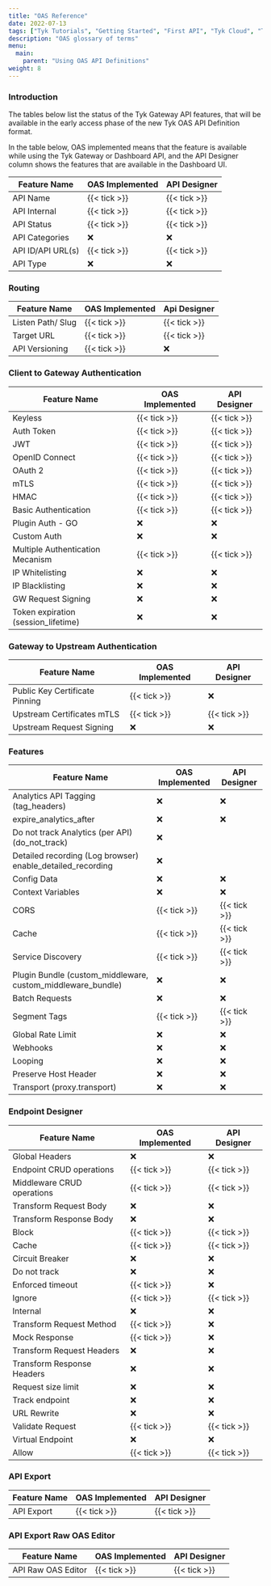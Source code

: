 ```yaml
---
title: "OAS Reference"
date: 2022-07-13
tags: ["Tyk Tutorials", "Getting Started", "First API", "Tyk Cloud", "Tyk Self-Managed", "Tyk Open Source", "OAS Reference"]
description: "OAS glossary of terms"
menu:
  main:
    parent: "Using OAS API Definitions"
weight: 8
---
```


### Introduction

The tables below list the status of the Tyk Gateway API features, that will be available in the early access phase of the new Tyk OAS API Definition format.

In the table below, OAS implemented means that the feature is available while using the Tyk Gateway or Dashboard API, and the API Designer column shows the features that are available in the Dashboard UI.

| Feature Name      | OAS Implemented | API Designer |
|-------------------|-----------------|--------------|
| API Name          | {{< tick >}}               | {{< tick >}}            |
| API Internal      | {{< tick >}}               | {{< tick >}}            |
| API Status        | {{< tick >}}               | {{< tick >}}            |
| API Categories    | ❌️               | ❌️            |
| API ID/API URL(s) | {{< tick >}}               | {{< tick >}}            |
| API Type          | ❌️               | ❌️            |

### Routing

| Feature Name      | OAS Implemented | Api Designer |
|-------------------|-----------------|--------------|
| Listen Path/ Slug | {{< tick >}}               | {{< tick >}}            |
| Target URL        | {{< tick >}}               | {{< tick >}}            |
| API Versioning    | {{< tick >}}               | ❌️            |

### Client to Gateway Authentication

| Feature Name                        | OAS Implemented | API Designer |
|-------------------------------------|-----------------|--------------|
| Keyless                             | {{< tick >}}               | {{< tick >}}            |
| Auth Token                          | {{< tick >}}               | {{< tick >}}            |
| JWT                                 | {{< tick >}}               | {{< tick >}}            |
| OpenID Connect                      | {{< tick >}}               | {{< tick >}}            |
| OAuth 2                             | {{< tick >}}               | {{< tick >}}            |
| mTLS                                | {{< tick >}}               | {{< tick >}}            |
| HMAC                                | {{< tick >}}               | {{< tick >}}            |
| Basic Authentication                | {{< tick >}}               | {{< tick >}}            |
| Plugin Auth - GO                    | ❌️               | ❌️            |
| Custom Auth                         | ❌️               | ❌️            |
| Multiple Authentication Mecanism    | {{< tick >}}               | {{< tick >}}            |
| IP Whitelisting                     | ❌️               | ❌️            |
| IP Blacklisting                     | ❌️               | ❌️            |
| GW Request Signing                  | ❌️               | ❌️            |
| Token expiration (session_lifetime) | ❌️               | ❌️            |

### Gateway to Upstream Authentication

| Feature Name                   | OAS Implemented | API Designer |
|--------------------------------|-----------------|--------------|
| Public Key Certificate Pinning | {{< tick >}}               | ❌️            |
| Upstream Certificates mTLS     | {{< tick >}}               | {{< tick >}}            |
| Upstream Request Signing       | ❌️               | ❌️            |

### Features

| Feature Name                                                | OAS Implemented | API Designer |
|-------------------------------------------------------------|-----------------|--------------|
| Analytics API Tagging (tag_headers)                         | ❌️               | ❌️            |
| expire_analytics_after                                      | ❌️               | ❌️            |
| Do not track Analytics (per API) (do_not_track)             | ❌️               |              |
| Detailed recording (Log browser) enable_detailed_recording  | ❌️               |              |
| Config Data                                                 | ❌️               | ❌️            |
| Context Variables                                           | ❌️               | ❌️            |
| CORS                                                        | {{< tick >}}               | {{< tick >}}            |
| Cache                                                       | {{< tick >}}               | {{< tick >}}            |
| Service Discovery                                           | {{< tick >}}               | {{< tick >}}            |
| Plugin Bundle (custom_middleware, custom_middleware_bundle) | ❌️               | ❌️            |
| Batch Requests                                              | ❌️               | ❌️            |
| Segment Tags                                                | {{< tick >}}               | {{< tick >}}            |
| Global Rate Limit                                           | ❌️               | ❌️            |
| Webhooks                                                    | ❌️               | ❌️            |
| Looping                                                     | ❌️               | ❌️            |
| Preserve Host Header                                        | ❌️               | ❌️            |
| Transport (proxy.transport)                                 | ❌️               | ❌️            |

### Endpoint Designer

| Feature Name                | OAS Implemented | API Designer |
|-----------------------------|-----------------|--------------|
| Global Headers              | ❌️               | ❌️            |
| Endpoint CRUD operations    | {{< tick >}}               | {{< tick >}}            |
| Middleware CRUD  operations | {{< tick >}}               | {{< tick >}}            |
| Transform Request Body      | ❌️               | ❌️            |
| Transform Response Body     | ❌️               | ❌️            |
| Block                       | {{< tick >}}               | {{< tick >}}            |
| Cache                       | {{< tick >}}               | {{< tick >}}            |
| Circuit Breaker             | ❌️               | ❌️            |
| Do not track                | ❌️               | ❌️            |
| Enforced timeout            | {{< tick >}}               | ❌️            |
| Ignore                      | {{< tick >}}               | {{< tick >}}            |
| Internal                    | ❌️               | ❌️            |
| Transform Request Method    | {{< tick >}}               | ❌️            |
| Mock Response               | {{< tick >}}               | ❌️            |
| Transform Request Headers   | ❌️               | ❌️            |
| Transform Response Headers  | ❌️               | ❌️            |
| Request size limit          | ❌️               | ❌️            |
| Track endpoint              | ❌️               | ❌️            |
| URL Rewrite                 | ❌️               | ❌️            |
| Validate Request            | {{< tick >}}               | {{< tick >}}            |
| Virtual Endpoint            | ❌️               | ❌️            |
| Allow                       | {{< tick >}}               | {{< tick >}}            |

### API Export

| Feature Name | OAS Implemented | API Designer |
|--------------|-----------------|--------------|
| API Export   | {{< tick >}}               | {{< tick >}}            |

### API Export Raw OAS Editor

| Feature Name       | OAS Implemented | API Designer |
|--------------------|-----------------|--------------|
| API Raw OAS Editor | {{< tick >}}               | {{< tick >}}            |




